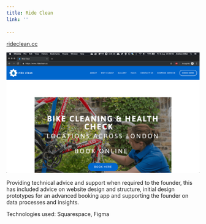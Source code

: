 ```yaml
---
title: Ride Clean
link: ''

---
```

[rideclean.cc](https://www.rideclean.cc)

![](/uploads/2019/08/14/ridecleancc-min.png)

Providing technical advice and support when required to the founder, this has included advice on website design and structure, initial design prototypes for an advanced booking app and supporting the founder on data processes and insights.

Technologies used: Squarespace, Figma